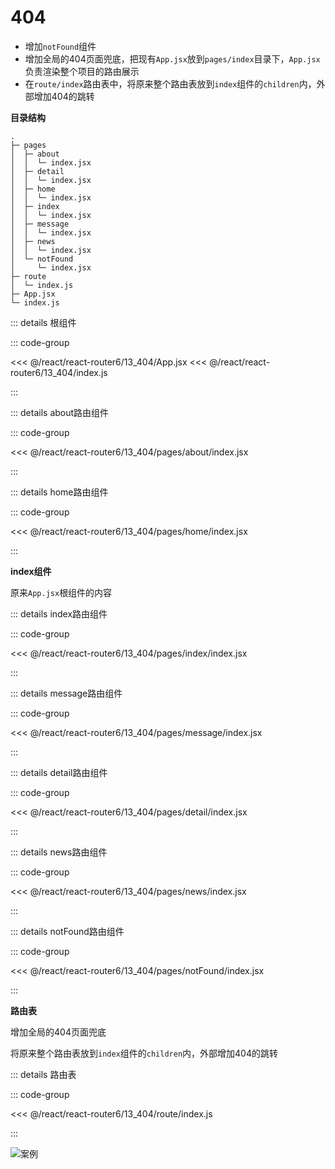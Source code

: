 # 404

- 增加`notFound`组件
- 增加全局的404页面兜底，把现有`App.jsx`放到`pages/index`目录下，`App.jsx`负责渲染整个项目的路由展示
- 在`route/index`路由表中，将原来整个路由表放到`index`组件的`children`内，外部增加404的跳转

**目录结构**

```
.
├─ pages
│  ├─ about
│  │  └─ index.jsx
│  ├─ detail
│  │  └─ index.jsx
│  ├─ home
│  │  └─ index.jsx
│  ├─ index
│  │  └─ index.jsx
│  ├─ message
│  │  └─ index.jsx
│  ├─ news
│  │  └─ index.jsx
│  └─ notFound
│     └─ index.jsx
├─ route
│  └─ index.js
├─ App.jsx
└─ index.js
```

::: details 根组件

::: code-group

<<< @/react/react-router6/13_404/App.jsx
<<< @/react/react-router6/13_404/index.js

:::

::: details about路由组件

::: code-group

<<< @/react/react-router6/13_404/pages/about/index.jsx

:::



::: details home路由组件

::: code-group

<<< @/react/react-router6/13_404/pages/home/index.jsx

:::

**index组件**

原来`App.jsx`根组件的内容

::: details index路由组件

::: code-group

<<< @/react/react-router6/13_404/pages/index/index.jsx

:::


::: details message路由组件

::: code-group

<<< @/react/react-router6/13_404/pages/message/index.jsx

:::


::: details detail路由组件

::: code-group

<<< @/react/react-router6/13_404/pages/detail/index.jsx

:::


::: details news路由组件

::: code-group

<<< @/react/react-router6/13_404/pages/news/index.jsx

:::


::: details notFound路由组件

::: code-group

<<< @/react/react-router6/13_404/pages/notFound/index.jsx

:::

**路由表**

增加全局的404页面兜底

将原来整个路由表放到`index`组件的`children`内，外部增加404的跳转

::: details 路由表

::: code-group

<<< @/react/react-router6/13_404/route/index.js

:::

![案例](/react/react-router6/2024-08-19%2015.28.08.gif)